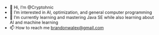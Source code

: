 - 👋 Hi, I’m @Cryptohnic
- 👀 I’m interested in AI, optimization, and general computer programming
- 🌱 I’m currently learning and mastering Java SE while also learning about AI and machine learning
- 📫 How to reach me brandonwalex@gmail.com
